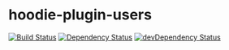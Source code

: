 # hoodie-plugin-users

[![Build Status](https://travis-ci.org/hoodiehq/hoodie-plugin-users.svg)](https://travis-ci.org/hoodiehq/hoodie-plugin-users)
[![Dependency Status](https://david-dm.org/hoodiehq/hoodie-plugin-users.svg)](https://david-dm.org/hoodiehq/hoodie-plugin-users)
[![devDependency Status](https://david-dm.org/hoodiehq/hoodie-plugin-users/dev-status.svg)](https://david-dm.org/hoodiehq/hoodie-plugin-users#info=devDependencies)
